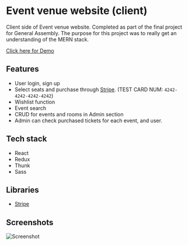 # Event venue website (client)

Client side of Event venue website. Completed as part of the final project for General Assembly. The purpose for this project was to really get an understanding of the MERN stack.

[Click here for Demo](https://jiasong214.github.io/events-client)

## Features

- User login, sign up
- Select seats and purchase through [Stripe](https://stripe.com/au). (TEST CARD NUM: `4242-4242-4242-4242`)
- Wishlist function
- Event search
- CRUD for events and rooms in Admin section
- Admin can check purchased tickets for each event, and user.

## Tech stack

- React
- Redux
- Thunk
- Sass

## Libraries

- [Stripe](https://stripe.com/au)

## Screenshots

![Screenshot](screenshots/screenshot.png)
